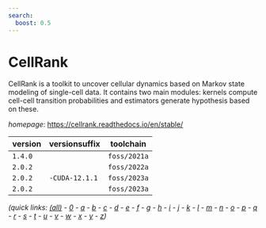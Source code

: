 ```yaml
---
search:
  boost: 0.5
---
```

# CellRank

CellRank is a toolkit to uncover cellular dynamics based on  Markov state modeling of single-cell data.  It contains two main modules: kernels compute cell-cell transition probabilities and estimators generate hypothesis based on these.

*homepage*: <https://cellrank.readthedocs.io/en/stable/>

version | versionsuffix | toolchain
--------|---------------|----------
``1.4.0`` |  | ``foss/2021a``
``2.0.2`` |  | ``foss/2022a``
``2.0.2`` | ``-CUDA-12.1.1`` | ``foss/2023a``
``2.0.2`` |  | ``foss/2023a``


*(quick links: [(all)](../index.md) - [0](../0/index.md) - [a](../a/index.md) - [b](../b/index.md) - [c](../c/index.md) - [d](../d/index.md) - [e](../e/index.md) - [f](../f/index.md) - [g](../g/index.md) - [h](../h/index.md) - [i](../i/index.md) - [j](../j/index.md) - [k](../k/index.md) - [l](../l/index.md) - [m](../m/index.md) - [n](../n/index.md) - [o](../o/index.md) - [p](../p/index.md) - [q](../q/index.md) - [r](../r/index.md) - [s](../s/index.md) - [t](../t/index.md) - [u](../u/index.md) - [v](../v/index.md) - [w](../w/index.md) - [x](../x/index.md) - [y](../y/index.md) - [z](../z/index.md))*

